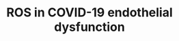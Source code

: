 ---
annotations:
- id: PW:0001028
  parent: disease pathway
  type: Pathway Ontology
  value: infectious disease pathway
- id: PW:0000013
  parent: disease pathway
  type: Pathway Ontology
  value: disease pathway
- id: DOID:0080600
  parent: disease by infectious agent
  type: Disease Ontology
  value: COVID-19
- id: CL:0000115
  parent: native cell
  type: Cell Type Ontology
  value: endothelial cell
authors:
- EAD2022
- Egonw
- Eweitz
- Khanspers
- Mkutmon
citedin: ''
communities: []
description: Proposed mechanism for COVID-19 induced endothelial dysfunction via ROS,
  as described by Ma et Al. (2022). TNF-α stimulation of NADPH oxidase leads to accumulation
  of reactive oxygen species (ROS). Increased levels of IFN reduces the expression
  of functional ACE2, which leads to increased ROS via imbalanced RAS signaling. Excessive
  ROS disturbs vascular tone and increases endothelial permeability.  Description
  modified from [https://europepmc.org/article/MED/34838588 Ma et. al.].
last-edited: 2024-04-25
ndex: null
organisms:
- Homo sapiens
redirect_from:
- /index.php/Pathway:WP5258
- /instance/WP5258
- /instance/WP5258_r129476
revision: r129476
schema-jsonld:
- '@context': https://schema.org/
  '@id': https://wikipathways.github.io/pathways/WP5258.html
  '@type': Dataset
  creator:
    '@type': Organization
    name: WikiPathways
  description: Proposed mechanism for COVID-19 induced endothelial dysfunction via
    ROS, as described by Ma et Al. (2022). TNF-α stimulation of NADPH oxidase leads
    to accumulation of reactive oxygen species (ROS). Increased levels of IFN reduces
    the expression of functional ACE2, which leads to increased ROS via imbalanced
    RAS signaling. Excessive ROS disturbs vascular tone and increases endothelial
    permeability.  Description modified from [https://europepmc.org/article/MED/34838588
    Ma et. al.].
  keywords:
  - ACE2
  - ACE2 (truncated)
  - Angiotensin II
  - ICAM1
  - IFNA1
  - IFNAR1
  - NFKB1
  - NOX1
  - Reactive oxygen species
  - TNF
  - TNFRSF1A
  - nitric oxide
  license: CC0
  name: ROS in COVID-19 endothelial dysfunction
seo: CreativeWork
title: ROS in COVID-19 endothelial dysfunction
wpid: WP5258
---